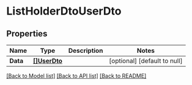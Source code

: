 # ListHolderDtoUserDto

## Properties
Name | Type | Description | Notes
------------ | ------------- | ------------- | -------------
**Data** | [**[]UserDto**](UserDto.md) |  | [optional] [default to null]

[[Back to Model list]](../README.md#documentation-for-models) [[Back to API list]](../README.md#documentation-for-api-endpoints) [[Back to README]](../README.md)



